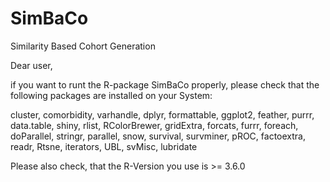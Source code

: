 # SimBaCo
Similarity Based Cohort Generation


Dear user, 

if you want to runt the R-package SimBaCo properly, please check that the following packages are installed on your System: 

cluster, comorbidity, varhandle, dplyr, formattable, ggplot2, feather, purrr, data.table, shiny, rlist, RColorBrewer, gridExtra, 
forcats, furrr, foreach, doParallel, stringr, parallel, snow, survival, survminer, pROC, factoextra, readr, Rtsne, iterators, UBL,
svMisc, lubridate

Please also check, that the R-Version you use is >= 3.6.0

